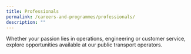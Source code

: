 ```yaml
---
title: Professionals
permalink: /careers-and-programmes/professionals/
description: ""
---
```

Whether your passion lies in operations, engineering or customer service, explore opportunities available at our public transport operators.